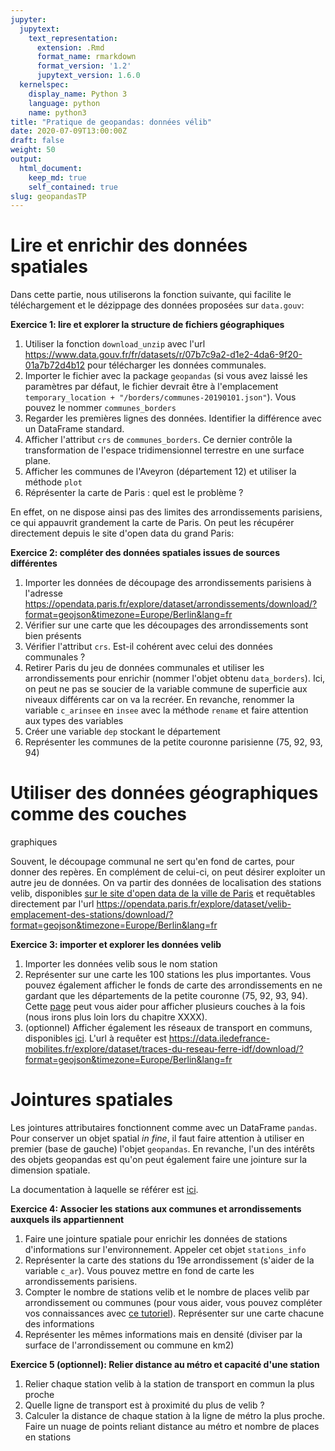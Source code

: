 ```yaml
---
jupyter:
  jupytext:
    text_representation:
      extension: .Rmd
      format_name: rmarkdown
      format_version: '1.2'
      jupytext_version: 1.6.0
  kernelspec:
    display_name: Python 3
    language: python
    name: python3
title: "Pratique de geopandas: données vélib"
date: 2020-07-09T13:00:00Z
draft: false
weight: 50
output: 
  html_document:
    keep_md: true
    self_contained: true
slug: geopandasTP
---
```








# Lire et enrichir des données spatiales

Dans cette partie, nous utiliserons la fonction suivante, qui facilite 
le téléchargement et le dézippage des données proposées sur `data.gouv`:





**Exercice 1: lire et explorer la structure de fichiers géographiques**

1. Utiliser la fonction `download_unzip` avec l'url <https://www.data.gouv.fr/fr/datasets/r/07b7c9a2-d1e2-4da6-9f20-01a7b72d4b12>
pour télécharger les données communales.
2. Importer le fichier avec la package `geopandas`
(si vous avez laissé les paramètres par défaut,
le fichier devrait
être à l'emplacement `temporary_location + "/borders/communes-20190101.json"`).
Vous pouvez le nommer `communes_borders`
3. Regarder les premières lignes des données. Identifier la différence avec
un DataFrame standard. 
4. Afficher l'attribut `crs` de `communes_borders`. Ce dernier contrôle la
transformation de l'espace tridimensionnel terrestre en une surface plane. 
5. Afficher les communes de l'Aveyron (département 12) et utiliser la méthode
`plot`
6. Réprésenter la carte de Paris : quel est le problème ?








En effet, on ne dispose ainsi pas des limites des arrondissements parisiens, ce
qui appauvrit grandement la carte de Paris. On peut les récupérer directement 
depuis le site d'open data du grand Paris:


**Exercice 2: compléter des données spatiales issues de sources différentes**

1. Importer les données de découpage des arrondissements parisiens à l'adresse
<https://opendata.paris.fr/explore/dataset/arrondissements/download/?format=geojson&timezone=Europe/Berlin&lang=fr>
2. Vérifier sur une carte que les découpages des arrondissements sont bien présents
2. Vérifier l'attribut `crs`. Est-il cohérent avec celui des données communales ?
3. Retirer Paris du jeu de données communales et utiliser les arrondissements
pour enrichir (nommer l'objet obtenu `data_borders`). Ici, on peut ne pas se
soucier de la variable commune de superficie aux niveaux différents car on
va la recréer. En revanche, renommer la variable `c_arinsee` en `insee` avec
la méthode `rename` et faire attention aux types des variables
4. Créer une variable `dep` stockant le département
4. Représenter les communes de la petite couronne parisienne (75, 92, 93, 94)






# Utiliser des données géographiques comme des couches
graphiques

Souvent, le découpage communal ne sert qu'en fond de cartes, pour donner des
repères. En complément de celui-ci, on peut désirer exploiter
un autre jeu de données. On va partir des données de localisation des
stations velib, 
disponibles [sur le site d'open data de la ville de Paris](https://opendata.paris.fr/explore/dataset/velib-emplacement-des-stations/table/) et 
requêtables directement par l'url
<https://opendata.paris.fr/explore/dataset/velib-emplacement-des-stations/download/?format=geojson&timezone=Europe/Berlin&lang=fr>


**Exercice 3: importer et explorer les données velib**

1. Importer les données velib sous le nom station
2. Représenter sur une carte les 100 stations les plus importantes. Vous pouvez également afficher le fonds de carte des arrondissements en ne gardant que les départements de la petite couronne (75, 92, 93, 94).
Cette [page](https://geopandas.org/mapping.html#maps-with-layers) peut vous aider pour afficher plusieurs couches à la fois (nous irons plus loin lors du chapitre XXXX). 
3. (optionnel) Afficher également les réseaux de transport en communs, disponibles [ici](https://data.iledefrance-mobilites.fr/explore/dataset/traces-du-reseau-ferre-idf/map/?location=7,48.69717,2.33167&basemap=jawg.streets). L'url à requêter est
<https://data.iledefrance-mobilites.fr/explore/dataset/traces-du-reseau-ferre-idf/download/?format=geojson&timezone=Europe/Berlin&lang=fr>








# Jointures spatiales

Les jointures attributaires fonctionnent comme avec un DataFrame `pandas`. Pour conserver un objet spatial *in fine*, il faut faire attention à utiliser en premier (base de gauche) l'objet `geopandas`. En revanche, l'un des intérêts des objets geopandas est qu'on peut également faire une jointure sur la dimension spatiale.

La documentation à laquelle se référer est [ici](https://geopandas.org/mergingdata.html#spatial-joins). 

**Exercice 4: Associer les stations aux communes et arrondissements auxquels ils appartiennent**

1. Faire une jointure spatiale pour enrichir les données de stations d'informations sur l'environnement.
Appeler cet objet `stations_info`
2. Représenter la carte des stations du 19e arrondissement (s'aider de la variable `c_ar`).
Vous pouvez mettre en fond de carte les arrondissements parisiens. 
3. Compter le nombre de stations velib et le nombre de places velib par arrondissement ou communes (pour vous aider, vous pouvez compléter vos connaissances avec [ce tutoriel](https://pandas.pydata.org/docs/getting_started/intro_tutorials/06_calculate_statistics.html)). Représenter sur une carte chacune des informations
4. Représenter les mêmes informations mais en densité (diviser par la surface de l'arrondissement ou commune en km2)









**Exercice 5 (optionnel): Relier distance au métro et capacité d'une station**

1. Relier chaque station velib à la station de transport en commun la plus proche
2. Quelle ligne de transport est à proximité du plus de velib ?
3. Calculer la distance de chaque station à la ligne de métro la plus proche. Faire un nuage de points reliant distance au métro et nombre de places en stations

